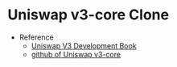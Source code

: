 # Uniswap v3-core Clone

- Reference
  - [Uniswap V3 Development Book](https://uniswapv3book.com/index.html)
  - [github of Uniswap v3-core](https://github.com/Uniswap/v3-core)
